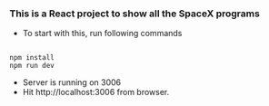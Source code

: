 ### This is a React project to show all the SpaceX programs

- To start with this, run following commands

```

npm install
npm run dev

```

- Server is running on 3006
- Hit http://localhost:3006 from browser.
